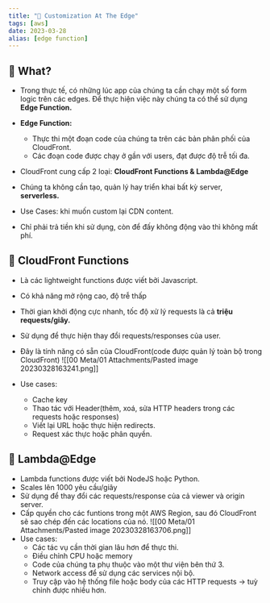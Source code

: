 ```yaml
---
title: "🌱 Customization At The Edge"
tags: [aws]
date: 2023-03-28
alias: [edge function]
---
```


## 🌿 What?
- Trong thực tế, có những lúc app của chúng ta cần chạy một số form logic trên các edges. Để thực hiện việc này chúng ta có thể sử dụng **Edge Function.**
- **Edge Function:**
	- Thực thi một đoạn code của chúng ta trên các bản phân phối của CloudFront.
	- Các đoạn code được chạy ở gần với users, đạt được độ trễ tối đa.
- CloudFront cung cấp 2 loại: **CloudFront Functions & Lambda@Edge**
- Chúng ta không cần tạo, quản lý hay triển khai bất kỳ server, **serverless.**

- Use Cases: khi muốn custom lại CDN content.
- Chỉ phải trả tiền khi sử dụng, còn để đấy không động vào thì không mất phí.

## 🌿 CloudFront Functions
- Là các lightweight functions được viết bởi Javascript.
- Có khả năng mở rộng cao, độ trễ thấp
- Thời gian khởi động cực nhanh, tốc độ xử lý requests là cả **triệu requests/giây.**
- Sử dụng để thực hiện thay đổi requests/responses của user.
- Đây là tính năng có sẵn của CloudFront(code được quản lý toàn bộ trong CloudFront)
![[00 Meta/01 Attachments/Pasted image 20230328163241.png]]

- Use cases:
	- Cache key
	- Thao tác với Header(thêm, xoá, sửa HTTP headers trong các requests hoặc responses)
	- Viết lại URL hoặc thực hiện redirects.
	- Request xác thực hoặc phân quyền.

## 🌿 Lambda@Edge
- Lambda functions được viết bởi NodeJS hoặc Python.
- Scales lên 1000 yêu cầu/giây
- Sử dụng để thay đổi các requests/response của cả viewer và origin server.
- Cấp quyền cho các funtions trong một AWS Region, sau đó CloudFront sẽ sao chép đến các locations của nó.
![[00 Meta/01 Attachments/Pasted image 20230328163706.png]]
- Use cases:
	- Các tác vụ cần thời gian lâu hơn để thực thi.
	- Điều chỉnh CPU hoặc memory
	- Code của chúng ta phụ thuộc vào một thư viện bên thứ 3.
	- Network access để sử dụng các services nội bộ.
	- Truy cập vào hệ thống file hoặc body của các HTTP requests -> tuỳ chỉnh được nhiều hơn.